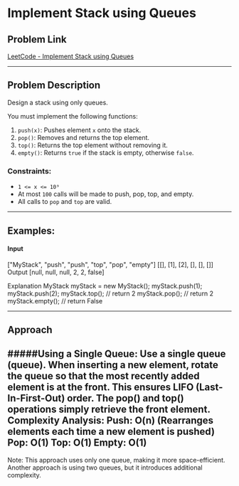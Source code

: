 # Implement Stack using Queues

## Problem Link
[LeetCode - Implement Stack using Queues](https://leetcode.com/problems/implement-stack-using-queues/)

---

## Problem Description
Design a stack using only queues.

You must implement the following functions:
1. `push(x)`: Pushes element `x` onto the stack.
2. `pop()`: Removes and returns the top element.
3. `top()`: Returns the top element without removing it.
4. `empty()`: Returns `true` if the stack is empty, otherwise `false`.

### Constraints:
- `1 <= x <= 10⁹`
- At most `100` calls will be made to push, pop, top, and empty.
- All calls to `pop` and `top` are valid.

---

## Examples:

#### Input
["MyStack", "push", "push", "top", "pop", "empty"]
[[], [1], [2], [], [], []]
Output
[null, null, null, 2, 2, false]

Explanation
MyStack myStack = new MyStack();
myStack.push(1);
myStack.push(2);
myStack.top(); // return 2
myStack.pop(); // return 2
myStack.empty(); // return False

---
## Approach
#####Using a Single Queue:
Use a single queue (queue).
When inserting a new element, rotate the queue so that the most recently added element is at the front.
This ensures LIFO (Last-In-First-Out) order.
The pop() and top() operations simply retrieve the front element.
Complexity Analysis:
Push: O(n) (Rearranges elements each time a new element is pushed)
Pop: O(1)
Top: O(1)
Empty: O(1)
---
Note: This approach uses only one queue, making it more space-efficient.
Another approach is using two queues, but it introduces additional complexity.
